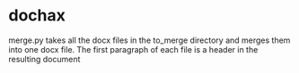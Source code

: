 # dochax

merge.py takes all the docx files in the to_merge directory and merges them into one docx file.  The first paragraph of each file is a header in the resulting document
